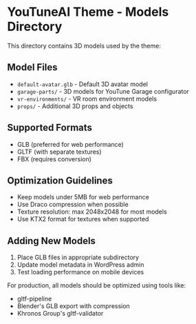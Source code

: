 # YouTuneAI Theme - Models Directory

This directory contains 3D models used by the theme:

## Model Files

- `default-avatar.glb` - Default 3D avatar model
- `garage-parts/` - 3D models for YouTune Garage configurator
- `vr-environments/` - VR room environment models
- `props/` - Additional 3D props and objects

## Supported Formats

- GLB (preferred for web performance)
- GLTF (with separate textures)
- FBX (requires conversion)

## Optimization Guidelines

- Keep models under 5MB for web performance
- Use Draco compression when possible
- Texture resolution: max 2048x2048 for most models
- Use KTX2 format for textures when supported

## Adding New Models

1. Place GLB files in appropriate subdirectory
2. Update model metadata in WordPress admin
3. Test loading performance on mobile devices

For production, all models should be optimized using tools like:
- gltf-pipeline
- Blender's GLB export with compression
- Khronos Group's gltf-validator